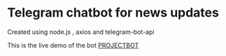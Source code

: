 # Telegram chatbot for news updates
Created using node.js , axios and telegram-bot-api

This is the live demo of the bot [PROJECTBOT](https://t.me/project2401_bot)